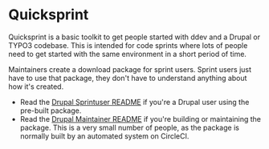 # Quicksprint

Quicksprint is a basic toolkit to get people started with ddev and a Drupal or TYPO3 codebase. This is intended for code sprints where lots of people need to get started with the same environment in a short period of time.

Maintainers create a download package for sprint users. Sprint users just have to use that package, they don't have to understand anything about how it's created.

* Read the [Drupal Sprintuser README](DRUPAL_SPRINTUSER_README.md) if you're a Drupal user using the pre-built package.
* Read the [Drupal Maintainer README](DRUPAL_MAINTAINER_README.md) if you're building or maintaining the package. This is a very small number of people, as the package is normally built by an automated system on CircleCI. 
